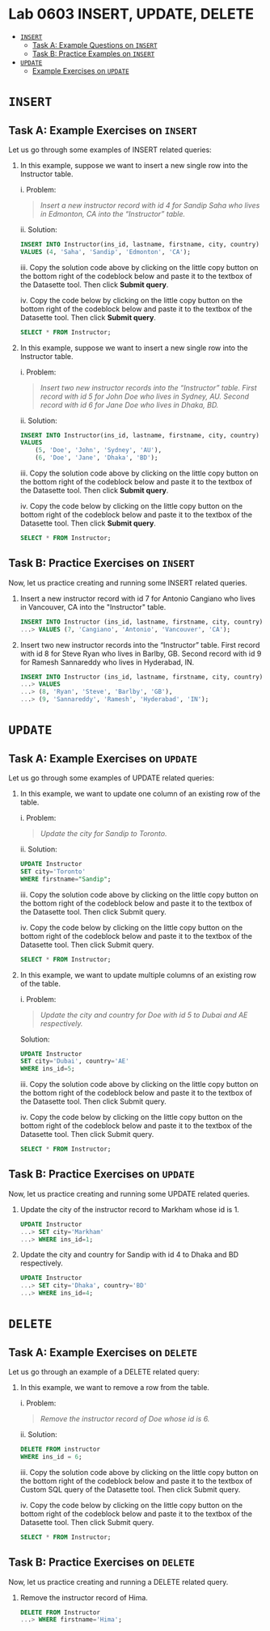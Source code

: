 Lab 0603 INSERT, UPDATE, DELETE
===============================

<!-- TOC tocDepth:1..3 chapterDepth:2..6 -->

- [`INSERT`](#insert)
    - [Task A: Example Questions on `INSERT`](#task-a-example-questions-on-insert)
    - [Task B: Practice Examples on `INSERT`](#task-b-practice-examples-on-insert)
- [`UPDATE`](#update)
    - [Example Exercises on `UPDATE`](#example-exercises-on-update)

<!-- /TOC -->

# `INSERT`
## Task A: Example Exercises on `INSERT`
Let us go through some examples of INSERT related queries:

1. In this example, suppose we want to insert a new single row into the Instructor table.

    i. Problem:
    >*Insert a new instructor record with id 4 for Sandip Saha who lives in Edmonton, CA into the “Instructor” table.*

    ii. Solution:
    ```SQL
    INSERT INTO Instructor(ins_id, lastname, firstname, city, country)
    VALUES (4, 'Saha', 'Sandip', 'Edmonton', 'CA');
    ```

    iii. Copy the solution code above by clicking on the little copy button on the bottom right of the codeblock below and paste it to the textbox of the Datasette tool. Then click **Submit query**.

    iv. Copy the code below by clicking on the little copy button on the bottom right of the codeblock below and paste it to the textbox of the Datasette tool. Then click **Submit query**.
    ```SQL
    SELECT * FROM Instructor;
    ```
1. In this example, suppose we want to insert a new single row into the Instructor table.

    i. Problem:
    >*Insert two new instructor records into the “Instructor” table. First record with id 5 for John Doe who lives in Sydney, AU. Second record with id 6 for Jane Doe who lives in Dhaka, BD.*

    ii. Solution:
    ```SQL
    INSERT INTO Instructor(ins_id, lastname, firstname, city, country)
    VALUES
        (5, 'Doe', 'John', 'Sydney', 'AU'),
        (6, 'Doe', 'Jane', 'Dhaka', 'BD');
    ```

    iii. Copy the solution code above by clicking on the little copy button on the bottom right of the codeblock below and paste it to the textbox of the Datasette tool. Then click **Submit query**.

    iv. Copy the code below by clicking on the little copy button on the bottom right of the codeblock below and paste it to the textbox of the Datasette tool. Then click **Submit query**.
    ```SQL
    SELECT * FROM Instructor;
    ```

## Task B: Practice Exercises on `INSERT`
Now, let us practice creating and running some INSERT related queries.

1. Insert a new instructor record with id 7 for Antonio Cangiano who lives in Vancouver, CA into the "Instructor" table.
    ```SQL
    INSERT INTO Instructor (ins_id, lastname, firstname, city, country)
    ...> VALUES (7, 'Cangiano', 'Antonio', 'Vancouver', 'CA');
    ```
1. Insert two new instructor records into the “Instructor” table. First record with id 8 for Steve Ryan who lives in Barlby, GB. Second record with id 9 for Ramesh Sannareddy who lives in Hyderabad, IN.
    ```SQL
    INSERT INTO Instructor (ins_id, lastname, firstname, city, country)
   ...> VALUES
   ...> (8, 'Ryan', 'Steve', 'Barlby', 'GB'),
   ...> (9, 'Sannareddy', 'Ramesh', 'Hyderabad', 'IN');
    ```

# `UPDATE`
## Task A: Example Exercises on `UPDATE`
Let us go through some examples of UPDATE related queries:

1. In this example, we want to update one column of an existing row of the table.

    i. Problem:

    > *Update the city for Sandip to Toronto.*

    ii. Solution:
    ```sql
    UPDATE Instructor 
    SET city='Toronto' 
    WHERE firstname="Sandip";
    ```

    iii. Copy the solution code above by clicking on the little copy button on the bottom right of the codeblock below and paste it to the textbox of the Datasette tool. Then click Submit query.

    iv. Copy the code below by clicking on the little copy button on the bottom right of the codeblock below and paste it to the textbox of the Datasette tool. Then click Submit query.
    ```sql
    SELECT * FROM Instructor;
    ```
1. In this example, we want to update multiple columns of an existing row of the table.

    i. Problem:

    >*Update the city and country for Doe with id 5 to Dubai and AE respectively.*

    Solution:
    ```sql
    UPDATE Instructor 
    SET city='Dubai', country='AE' 
    WHERE ins_id=5;
    ```

    iii. Copy the solution code above by clicking on the little copy button on the bottom right of the codeblock below and paste it to the textbox of the Datasette tool. Then click Submit query.

    iv. Copy the code below by clicking on the little copy button on the bottom right of the codeblock below and paste it to the textbox of the Datasette tool. Then click Submit query.
    ```sql
    SELECT * FROM Instructor;
    ```

## Task B: Practice Exercises on `UPDATE`
Now, let us practice creating and running some UPDATE related queries.

1. Update the city of the instructor record to Markham whose id is 1.
    ```sql
    UPDATE Instructor
   ...> SET city='Markham'
   ...> WHERE ins_id=1;
    ```
1. Update the city and country for Sandip with id 4 to Dhaka and BD respectively.
    ```sql
    UPDATE Instructor
   ...> SET city='Dhaka', country='BD'
   ...> WHERE ins_id=4;
    ```

# `DELETE`
## Task A: Example Exercises on `DELETE`
Let us go through an example of a DELETE related query:

1. In this example, we want to remove a row from the table.

    i. Problem:
    >*Remove the instructor record of Doe whose id is 6.*

    ii. Solution:
    ```sql
    DELETE FROM instructor
    WHERE ins_id = 6;
    ```

    iii. Copy the solution code above by clicking on the little copy button on the bottom right of the codeblock below and paste it to the textbox of Custom SQL query of the Datasette tool. Then click Submit query.

    iv. Copy the code below by clicking on the little copy button on the bottom right of the codeblock below and paste it to the textbox of the Datasette tool. Then click Submit query.
    ```sql
    SELECT * FROM Instructor;
    ```
## Task B: Practice Exercises on `DELETE`
Now, let us practice creating and running a DELETE related query.

1. Remove the instructor record of Hima.
    ```sql
    DELETE FROM Instructor 
    ...> WHERE firstname='Hima';
    ```